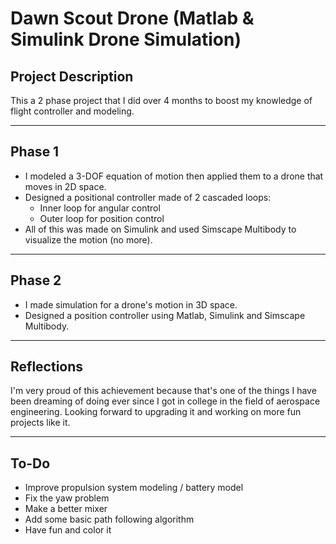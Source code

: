# Dawn Scout Drone (Matlab & Simulink Drone Simulation)

## Project Description  
This a 2 phase project that I did over 4 months to boost my knowledge of flight controller and modeling.  

---

## Phase 1  
- I modeled a 3-DOF equation of motion then applied them to a drone that moves in 2D space.  
- Designed a positional controller made of 2 cascaded loops:  
  - Inner loop for angular control  
  - Outer loop for position control  
- All of this was made on Simulink and used Simscape Multibody to visualize the motion (no more).  

---

## Phase 2  
- I made simulation for a drone's motion in 3D space.  
- Designed a position controller using Matlab, Simulink and Simscape Multibody.  

---

## Reflections  
I'm very proud of this achievement because that's one of the things I have been dreaming of doing ever since I got in college in the field of aerospace engineering. Looking forward to upgrading it and working on more fun projects like it.  

---

## To-Do  
- Improve propulsion system modeling / battery model  
- Fix the yaw problem  
- Make a better mixer  
- Add some basic path following algorithm  
- Have fun and color it  
